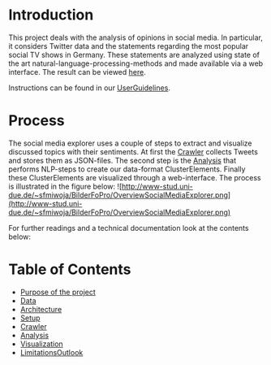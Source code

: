 # Introduction #

This project deals with the analysis of opinions in social media. In particular, it considers Twitter data and the statements regarding the most popular social TV shows in Germany. These statements are analyzed using state of the art natural-language-processing-methods and made available via a web interface.
The result can be viewed [here](http://lolcat.is.inf.uni-due.de:8080/).

Instructions can be found in our [UserGuidelines](UserGuidelines.md).

# Process #

The social media explorer uses a couple of steps to extract and visualize discussed topics with their sentiments. At first the [Crawler](Crawler.md) collects Tweets and stores them as JSON-files. The second step is the [Analysis](Analysis.md) that performs NLP-steps to create our data-format ClusterElements. Finally these ClusterElements are visualized through a web-interface. The process is illustrated in the figure below:
![http://www-stud.uni-due.de/~sfmiwoja/BilderFoPro/OverviewSocialMediaExplorer.png](http://www-stud.uni-due.de/~sfmiwoja/BilderFoPro/OverviewSocialMediaExplorer.png)

For further readings and a technical documentation look at the contents below:

# Table of Contents #

  * [Purpose of the project](Purpose.md)
  * [Data](Data.md)
  * [Architecture](Architecture.md)
  * [Setup](Setup.md)
  * [Crawler](Crawler.md)
  * [Analysis](Analysis.md)
  * [Visualization](Visualization.md)
  * [LimitationsOutlook](LimitationsOutlook.md)